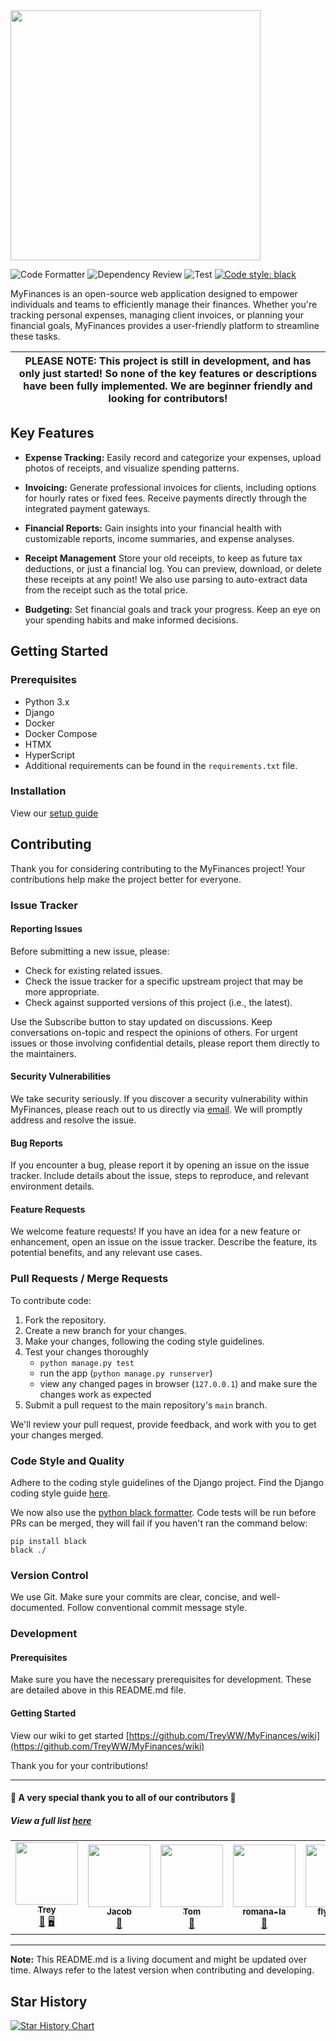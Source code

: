 <!--# MyFinances -->

<img src="https://github.com/TreyWW/MyFinances/assets/73353716/685b83f4-1495-4ce6-94c7-e24c2f14a6d1" width="400">

![Code Formatter](https://github.com/TreyWW/MyFinances/actions/workflows/run_black_formatter.yml/badge.svg)
![Dependency Review](https://github.com/TreyWW/MyFinances/actions/workflows/dependancy_review.yml/badge.svg)
![Test](https://github.com/TreyWW/MyFinances/actions/workflows/run_tests.yml/badge.svg)
[![Code style: black](https://img.shields.io/badge/code%20style-black-000000.svg)](https://github.com/psf/black)

MyFinances is an open-source web application designed to empower individuals and teams to efficiently manage their finances.
Whether you're tracking personal expenses, managing client invoices, or planning your financial goals, MyFinances provides a
user-friendly platform to streamline these tasks.

| PLEASE NOTE: This project is still in development, and has only just started! So none of the key features or descriptions have been fully implemented. We are beginner friendly and looking for contributors! |
|---------------------------------------------------------------------------------------------------------------------------------------------------------------------------------------------------------------|

## Key Features

- **Expense Tracking:** Easily record and categorize your expenses, upload photos of receipts, and visualize spending patterns.

- **Invoicing:** Generate professional invoices for clients, including options for hourly rates or fixed fees. Receive payments
  directly through the integrated payment gateways.

- **Financial Reports:** Gain insights into your financial health with customizable reports, income summaries, and expense
  analyses.

- **Receipt Management** Store your old receipts, to keep as future tax deductions, or just a financial log. You can preview,
  download, or delete these receipts at any point! We also use parsing to auto-extract data from the receipt such as the total
  price.

- **Budgeting:** Set financial goals and track your progress. Keep an eye on your spending habits and make informed decisions.

## Getting Started

### Prerequisites

- Python 3.x
- Django
- Docker
- Docker Compose
- HTMX
- HyperScript
- Additional requirements can be found in the `requirements.txt` file.

### Installation

View our [setup guide](getting-setup/)

## Contributing

Thank you for considering contributing to the MyFinances project! Your contributions help make the project better for everyone.

### Issue Tracker

#### Reporting Issues

Before submitting a new issue, please:

- Check for existing related issues.
- Check the issue tracker for a specific upstream project that may be more appropriate.
- Check against supported versions of this project (i.e., the latest).

Use the Subscribe button to stay updated on discussions. Keep conversations on-topic and respect the opinions of others. For
urgent issues or those involving confidential details, please report them directly to the maintainers.

#### Security Vulnerabilities

We take security seriously. If you discover a security vulnerability within MyFinances, please reach out to us directly
via [email](mailto:security-myfinances@strelix.org). We will promptly address and resolve the issue.

#### Bug Reports

If you encounter a bug, please report it by opening an issue on the issue tracker. Include details about the issue, steps to
reproduce, and relevant environment details.

#### Feature Requests

We welcome feature requests! If you have an idea for a new feature or enhancement, open an issue on the issue tracker. Describe
the feature, its potential benefits, and any relevant use cases.

### Pull Requests / Merge Requests

To contribute code:

1. Fork the repository.
2. Create a new branch for your changes.
3. Make your changes, following the coding style guidelines.
4. Test your changes thoroughly
    - `python manage.py test`
    - run the app (`python manage.py runserver`)
    - view any changed pages in browser (`127.0.0.1`) and make sure the changes work as expected
5. Submit a pull request to the main repository's `main` branch.

We'll review your pull request, provide feedback, and work with you to get your changes merged.

### Code Style and Quality

Adhere to the coding style guidelines of the Django project. Find the Django coding style
guide [here](https://docs.djangoproject.com/en/4.2/internals/contributing/writing-code/coding-style/).

We now also use the [python black formatter](https://black.readthedocs.io/). Code tests will be run before PRs can be merged, they
will fail if you haven't ran the command below:

```
pip install black
black ./
```

### Version Control

We use Git. Make sure your commits are clear, concise, and well-documented. Follow conventional commit message style.

### Development

#### Prerequisites

Make sure you have the necessary prerequisites for development. These are detailed above in this README.md file.

#### Getting Started

View our wiki to get started [https://github.com/TreyWW/MyFinances/wiki](https://github.com/TreyWW/MyFinances/wiki)

Thank you for your contributions!

---

#### 🌟 A very special thank you to all of our contributors 🌟

##### View a full list <a href="https://github.com/TreyWW/MyFinances/graphs/contributors">here</a>

<table>
  <tr>
     <td align="center">
       <a href="https://github.com/TreyWW">
          <img src="https://github.com/TreyWW.png" width="100px;" alt=""/>
          <br />
          <sub>
             <b>
                Trey
             </b>
          </sub>
       </a>
       <br />
       <a href="https://github.com/TreyWW/MyFinances/pulls?q=user%3ATreyWW" title="Project Lead">👑</a>
       <a href="https://github.com/TreyWW/MyFinances/pulls?q=is%3Apr+author%3ATreyWW" title="Backend">🖥</a>
    </td>
      <td align="center">
           <a href="https://github.com/Z3nKrypt">
               <img src="https://github.com/Z3nKrypt.png" width="100px;" alt=""/>
               <br/>
               <sub>
                   <b>
                       Jacob
                   </b>
               </sub>
           </a>
           <br/>
           <a href="https://github.com/TreyWW/MyFinances/pulls?q=is%3Apr+author%3AZ3nKrypt" title="Documentation">📖</a>
       </td>
    <td align="center">
       <a href="https://github.com/tomkinane">
          <img src="https://github.com/tomkinane.png" width="100px;" alt=""/>
          <br />
          <sub>
             <b>
                Tom
             </b>
          </sub>
       </a>
       <br />
       <a href="https://github.com/TreyWW/MyFinances/pulls?q=is%3Apr+author%3Atomkinane" title="Frontend">🎨</a>
    </td>
       <td align="center">
           <a href="https://github.com/romana-la">
               <img src="https://github.com/romana-la.png" width="100px;" alt=""/>
               <br/>
               <sub>
                   <b>
                       romana-la
                   </b>
               </sub>
           </a>
           <br/>
           <a href="https://github.com/TreyWW/MyFinances/pulls?q=is%3Apr+author%3Aromana-la" title="Documentation">📖</a>
       </td>
        <td align="center">
           <a href="https://github.com/flyingdev">
               <img src="https://github.com/flyingdev.png" width="100px;" alt=""/>
               <br/>
               <sub>
                   <b>
                       flyingdev
                   </b>
               </sub>
           </a>
           <br/>
           <a href="https://github.com/TreyWW/MyFinances/pulls?q=is%3Apr+author%3Aflyingdev" title="Added Tests">🧪</a>
       </td>
       <td align="center">
           <a href="https://github.com/chavi362">
               <img src="https://github.com/chavi362.png" width="100px;" alt=""/>
               <br/>
               <sub>
                   <b>
                       chavi362
                   </b>
               </sub>
           </a>
           <br/>
           <a href="https://github.com/TreyWW/MyFinances/pulls?q=is%3Apr+author%3Achavi362" title="Documentation">📖</a>
       </td>
       <td align="center">
           <a href="https://github.com/bermr">
               <img src="https://github.com/bermr.png" width="100px;" alt=""/>
               <br/>
               <sub>
                   <b>
                       bermr
                   </b>
               </sub>
           </a>
           <br/>
           <a href="https://github.com/TreyWW/MyFinances/pulls?q=is%3Apr+author%3APhilipZara" title="Added Tests">🧪</a>
       </td>
             <td align="center">
           <a href="https://github.com/PhilipZara">
               <img src="https://github.com/PhilipZara.png" width="100px;" alt=""/>
               <br/>
               <sub>
                   <b>
                       PhilipZara
                   </b>
               </sub>
           </a>
           <br/>
           <a href="https://github.com/TreyWW/MyFinances/pulls?q=is%3Apr+author%3APhilipZara" title="Frontend">🎨</a>
       </td>
  </tr>
</table>

---
__Note:__ This README.md is a living document and might be updated over time. Always refer to the latest version when contributing
and developing.

## Star History

<a href="https://star-history.com/#TreyWW/MyFinances&Timeline">
  <picture>
    <source media="(prefers-color-scheme: dark)" srcset="https://api.star-history.com/svg?repos=TreyWW/MyFinances&type=Timeline&theme=dark" />
    <source media="(prefers-color-scheme: light)" srcset="https://api.star-history.com/svg?repos=TreyWW/MyFinances&type=Timeline" />
    <img alt="Star History Chart" src="https://api.star-history.com/svg?repos=TreyWW/MyFinances&type=Timeline" />
  </picture>
</a>

